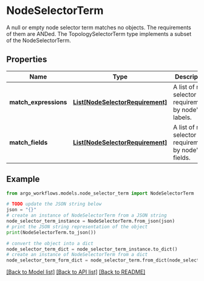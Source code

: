 # NodeSelectorTerm

A null or empty node selector term matches no objects. The requirements of them are ANDed. The TopologySelectorTerm type implements a subset of the NodeSelectorTerm.

## Properties

Name | Type | Description | Notes
------------ | ------------- | ------------- | -------------
**match_expressions** | [**List[NodeSelectorRequirement]**](NodeSelectorRequirement.md) | A list of node selector requirements by node&#39;s labels. | [optional] 
**match_fields** | [**List[NodeSelectorRequirement]**](NodeSelectorRequirement.md) | A list of node selector requirements by node&#39;s fields. | [optional] 

## Example

```python
from argo_workflows.models.node_selector_term import NodeSelectorTerm

# TODO update the JSON string below
json = "{}"
# create an instance of NodeSelectorTerm from a JSON string
node_selector_term_instance = NodeSelectorTerm.from_json(json)
# print the JSON string representation of the object
print(NodeSelectorTerm.to_json())

# convert the object into a dict
node_selector_term_dict = node_selector_term_instance.to_dict()
# create an instance of NodeSelectorTerm from a dict
node_selector_term_form_dict = node_selector_term.from_dict(node_selector_term_dict)
```
[[Back to Model list]](../README.md#documentation-for-models) [[Back to API list]](../README.md#documentation-for-api-endpoints) [[Back to README]](../README.md)


